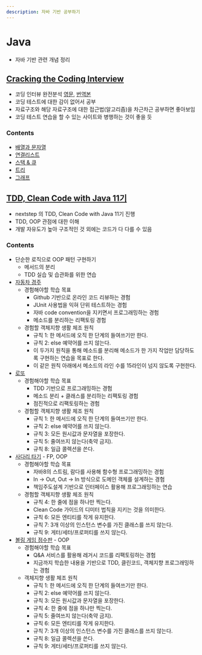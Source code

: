 ```yaml
---
description: 자바 기반 공부하기
---
```


# Java

* 자바 기반 관련 개념 정리

## [Cracking the Coding Interview](cracking_the_coding_interview.md)

* 코딩 인터뷰 완전분석 [영문](https://www.crackingthecodinginterview.com/), [번역본](https://blog.insightbook.co.kr/2017/08/07/%ec%bd%94%eb%94%a9-%ec%9d%b8%ed%84%b0%eb%b7%b0-%ec%99%84%ec%a0%84-%eb%b6%84%ec%84%9d-189%ea%b0%80%ec%a7%80-%ed%94%84%eb%a1%9c%ea%b7%b8%eb%9e%98%eb%b0%8d-%eb%ac%b8%ec%a0%9c%ec%99%80-%ed%95%b4%eb%b2%95/)
* 코딩 테스트에 대한 감이 없어서 공부
* 자료구조와 해당 자료구조에 대한 접근법\(알고리즘\)을 차근차근 공부하면 좋아보임
* 코딩 테스트 연습을 할 수 있는 사이트와 병행하는 것이 좋을 듯

### Contents

* [배열과 문자열](https://github.com/SeokRae/TIL/tree/27b5b8caab8e8306e370774974f989ea83a2b1ca/java/contents/cci/array_string.md)
* [연결리스트](https://github.com/SeokRae/TIL/tree/27b5b8caab8e8306e370774974f989ea83a2b1ca/java/contents/cci/linked_list.md)
* [스택 & 큐](https://github.com/SeokRae/TIL/tree/27b5b8caab8e8306e370774974f989ea83a2b1ca/java/contents/cci/stack_queue.md)
* [트리](https://github.com/SeokRae/TIL/tree/27b5b8caab8e8306e370774974f989ea83a2b1ca/java/contents/cci/tree.md)
* [그래프](https://github.com/SeokRae/TIL/tree/27b5b8caab8e8306e370774974f989ea83a2b1ca/java/contents/cci/graph.md)

## [TDD, Clean Code with Java 11기](tdd/)

* nextstep 의 TDD, Clean Code with Java 11기 진행
* TDD, OOP 관점에 대한 이해
* 개발 자유도가 높아 구조적인 것 외에는 코드가 다 다를 수 있음

### Contents

* 단순한 로직으로 OOP 패턴 구현하기
  * 메서드의 분리
  * TDD 실습 및 습관화를 위한 연습
* [자동차 경주](tdd/racing.md)
  * 경험해야할 학습 목표
    * Github 기반으로 온라인 코드 리뷰하는 경험
    * JUnit 사용법을 익혀 단위 테스트하는 경험
    * 자바 code convention을 지키면서 프로그래밍하는 경험
    * 메소드를 분리하는 리팩토링 경험
  * 경험할 객체지향 생활 체조 원칙
    * 규칙 1: 한 메서드에 오직 한 단계의 들여쓰기만 한다.
    * 규칙 2: else 예약어를 쓰지 않는다.
    * 이 두가지 원칙을 통해 메소드를 분리해 메소드가 한 가지 작업만 담당하도록 구현하는 연습을 목표로 한다.
    * 이 같은 원칙 아래에서 메소드의 라인 수를 15라인이 넘지 않도록 구현한다.
* [로또](tdd/lotto.md)
  * 경험해야할 학습 목표
    * TDD 기반으로 프로그래밍하는 경험
    * 메소드 분리 + 클래스를 분리하는 리팩토링 경험
    * 점진적으로 리팩토링하는 경험
  * 경험할 객체지향 생활 체조 원칙
    * 규칙 1: 한 메서드에 오직 한 단계의 들여쓰기만 한다.
    * 규칙 2: else 예약어를 쓰지 않는다.
    * 규칙 3: 모든 원시값과 문자열을 포장한다.
    * 규칙 5: 줄여쓰지 않는다\(축약 금지\).
    * 규칙 8: 일급 콜렉션을 쓴다.
* [사다리 타기](tdd/ladder.md) - FP, OOP
  * 경험해야할 학습 목표
    * 자바8의 스트림, 람다를 사용해 함수형 프로그래밍하는 경험
    * In -&gt; Out, Out -&gt; In 방식으로 도메인 객체를 설계하는 경험
    * 책임주도설계 기반으로 인터페이스 활용해 프로그래밍하는 연습
  * 경험할 객체지향 생활 체조 원칙
    * 규칙 4: 한 줄에 점을 하나만 찍는다.
    * Clean Code 가이드의 디미터 법칙을 지키는 것을 의미한다.
    * 규칙 6: 모든 엔티티를 작게 유지한다.
    * 규칙 7: 3개 이상의 인스턴스 변수를 가진 클래스를 쓰지 않는다.
    * 규칙 9: 게터/세터/프로퍼티를 쓰지 않는다.
* [볼링 게임 점수판](tdd/bowling.md) - OOP
  * 경험해야할 학습 목표
    * Q&A 서비스를 활용해 레거시 코드를 리팩토링하는 경험
    * 지금까지 학습한 내용을 기반으로 TDD, 클린코드, 객체지향 프로그래밍하는 경험
  * 객체지향 생활 체조 원칙
    * 규칙 1: 한 메서드에 오직 한 단계의 들여쓰기만 한다.
    * 규칙 2: else 예약어를 쓰지 않는다.
    * 규칙 3: 모든 원시값과 문자열을 포장한다.
    * 규칙 4: 한 줄에 점을 하나만 찍는다.
    * 규칙 5: 줄여쓰지 않는다\(축약 금지\).
    * 규칙 6: 모든 엔티티를 작게 유지한다.
    * 규칙 7: 3개 이상의 인스턴스 변수를 가진 클래스를 쓰지 않는다.
    * 규칙 8: 일급 콜렉션을 쓴다.
    * 규칙 9: 게터/세터/프로퍼티를 쓰지 않는다.
